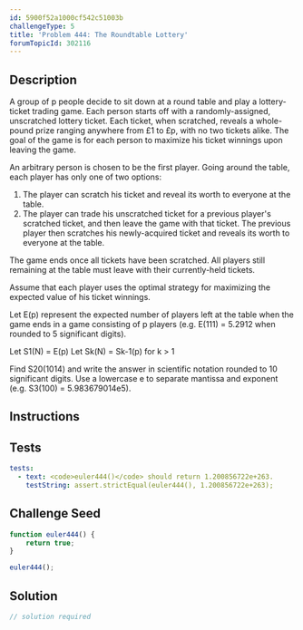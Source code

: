 ```yaml
---
id: 5900f52a1000cf542c51003b
challengeType: 5
title: 'Problem 444: The Roundtable Lottery'
forumTopicId: 302116
---
```


## Description
<section id='description'>
A group of p people decide to sit down at a round table and play a lottery-ticket trading game. Each person starts off with a randomly-assigned, unscratched lottery ticket. Each ticket, when scratched, reveals a whole-pound prize ranging anywhere from £1 to £p, with no two tickets alike. The goal of the game is for each person to maximize his ticket winnings upon leaving the game.

An arbitrary person is chosen to be the first player. Going around the table, each player has only one of two options:

1. The player can scratch his ticket and reveal its worth to everyone at the table.
2. The player can trade his unscratched ticket for a previous player's scratched ticket, and then leave the game with that ticket. The previous player then scratches his newly-acquired ticket and reveals its worth to everyone at the table.

The game ends once all tickets have been scratched. All players still remaining at the table must leave with their currently-held tickets.

Assume that each player uses the optimal strategy for maximizing the expected value of his ticket winnings.

Let E(p) represent the expected number of players left at the table when the game ends in a game consisting of p players (e.g. E(111) = 5.2912 when rounded to 5 significant digits).

Let S1(N) =  E(p)
Let Sk(N) =  Sk-1(p) for k > 1

Find S20(1014) and write the answer in scientific notation rounded to 10 significant digits. Use a lowercase e to separate mantissa and exponent (e.g. S3(100) = 5.983679014e5).
</section>

## Instructions
<section id='instructions'>

</section>

## Tests
<section id='tests'>

```yml
tests:
  - text: <code>euler444()</code> should return 1.200856722e+263.
    testString: assert.strictEqual(euler444(), 1.200856722e+263);

```

</section>

## Challenge Seed
<section id='challengeSeed'>

<div id='js-seed'>

```js
function euler444() {
    return true;
}

euler444();
```

</div>



</section>

## Solution
<section id='solution'>

```js
// solution required
```

</section>
